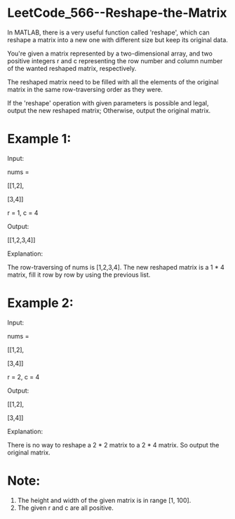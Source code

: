 # LeetCode_566--Reshape-the-Matrix

In MATLAB, there is a very useful function called 'reshape', which can reshape a matrix into a new one with different size but keep its original data.

You're given a matrix represented by a two-dimensional array, and two positive integers r and c representing the row number and column number of the wanted reshaped matrix, respectively.

The reshaped matrix need to be filled with all the elements of the original matrix in the same row-traversing order as they were.

If the 'reshape' operation with given parameters is possible and legal, output the new reshaped matrix; Otherwise, output the original matrix.

# Example 1:

Input: 

nums = 

[[1,2],
 
 [3,4]]

r = 1, c = 4

Output: 

[[1,2,3,4]]

Explanation:

The row-traversing of nums is [1,2,3,4]. The new reshaped matrix is a 1 * 4 matrix, fill it row by row by using the previous list.

# Example 2:

Input: 

nums = 

[[1,2],
 
 [3,4]]

r = 2, c = 4

Output: 

[[1,2],
 
 [3,4]]

Explanation:

There is no way to reshape a 2 * 2 matrix to a 2 * 4 matrix. So output the original matrix.

# Note:

1. The height and width of the given matrix is in range [1, 100].
2. The given r and c are all positive.
